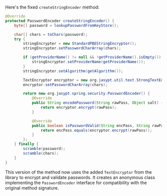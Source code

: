 Here's the fixed `createStringEncoder` method:

```java
@Override
protected PasswordEncoder createStringEncoder() {
    byte[] password = lookupPasswordFromKeyStore();

    char[] chars = toChars(password);
    try {
        stringEncrypter = new StandardPBEStringEncryptor();
        stringEncrypter.setPasswordCharArray(chars);

        if (getProviderName() != null && !getProviderName().isEmpty()) {
            stringEncrypter.setProviderName(getProviderName());
        }
        stringEncrypter.setAlgorithm(getAlgorithm());

        TextEncryptor encryptor = new org.jasypt.util.text.StrongTextEncryptor();
        encryptor.setPasswordCharArray(chars);

        return new org.jasypt.spring.security.PasswordEncoder() {
            @Override
            public String encodePassword(String rawPass, Object salt) {
                return encryptor.encrypt(rawPass);
            }

            @Override
            public boolean isPasswordValid(String encPass, String rawPass, Object salt) {
                return encPass.equals(encryptor.encrypt(rawPass));
            }
        };
    } finally {
        scramble(password);
        scramble(chars);
    }
}
```

This version of the method now uses the added `TextEncryptor` from the library to encrypt and validate passwords. It creates an anonymous class implementing the `PasswordEncoder` interface for compatibility with the original method signature.